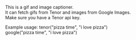 This is a gif and image captioner.<br>
It can fetch gifs from Tenor and images from Google Images.<br>
Make sure you have a Tenor api key.<br>

Example usage: tenor("pizza time", "i love pizza")<br>
               google("pizza time", "i love pizza")
